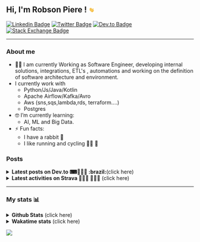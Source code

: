 ## Hi, I'm Robson Piere ! <img src="images/giphy.gif" width="15px">

[![Linkedin Badge](https://img.shields.io/badge/-LinkedIn-0077b5?style=for-the-badge&logo=Linkedin&logoColor=white&link=https://www.linkedin.com/in/robsonpiere/)](https://www.linkedin.com/in/robsonpiere/)
[![Twitter Badge](https://img.shields.io/badge/-Twitter-1da1f2?style=for-the-badge&labelColor=1da1f2&logo=twitter&logoColor=white&link=https://twitter.com/robsonpiere)](https://twitter.com/robsonpiere)
[![Dev.to Badge](https://img.shields.io/badge/-Dev.to-black?style=for-the-badge&labelColor=black&logo=dev.to&logoColor=white&link=https://dev.to/robsonpiere)](https://dev.to/robsonpiere)
[![Stack Exchange Badge](https://img.shields.io/badge/-Stack_exchange-green?style=for-the-badge&logo=stackexchange&color=ef8236&link=https://stackexchange.com/users/12017805/robson-piere?tab=accounts)](https://stackexchange.com/users/12017805/robson-piere?tab=accounts)

---

### About me ###

- 👨‍💻 I am currently Working as Software Engineer, developing internal solutions, integrations, ETL's , automations and working on the definition of software architecture and environment.
- I currently work with
    - Python/Js/Java/Kotlin
    - Apache Airflow/Kafka/Avro
    - Aws (sns,sqs,lambda,rds, terraform....)
    - Postgres
- 🤓 I’m currently learning:
    - AI, ML and Big Data.
- ⚡ Fun facts:
  - I have a rabbit :rabbit:
  - I like running and cycling 🚴‍♂️ 🏃
  


### Posts ###

<details>
  <summary><b>Latest posts on Dev.to ⌨👨🏽‍💻 :brazil:</b>(click here)</summary>
  
<!-- DEVTO-POST-LIST:START -->
- [Redis Nativo no Windows e Windows Server](https://dev.to/robsonpiere/redis-no-windows-e-windows-server-1e76)
- [Mapa Personalizado no Strava: #statmaps](https://dev.to/robsonpiere/mapa-personalizado-no-strava-statmaps-259l)
- [Participei da Hacktoberfest e plantei uma árvore 🌳](https://dev.to/robsonpiere/participei-da-hacktoberfest-e-plantei-uma-arvore-4ngj)
<!-- DEVTO-POST-LIST:END -->
</details>

<details>
  <summary><b>Latest activities on Strava 🚴🏼‍♂️ 🏃🏼‍♂️</b> (click here)</summary>
  
<!-- STRAVA-POST-LIST:START -->
- [Pedalada matinal](https://strava.com/activities/13887073327)
- [Corrida matinal](https://strava.com/activities/13879215230)
- [Treinamento com peso matinal](https://strava.com/activities/13878975442)
- [Natação matinal - 900m](https://strava.com/activities/13869860402)
- [Natação matinal - 1000m](https://strava.com/activities/13850925874)
- [Corrida matinal](https://strava.com/activities/13832392199)
- [Pedalada matinal](https://strava.com/activities/13821053073)
- [Caminhada matinal](https://strava.com/activities/13813783751)
- [Treinamento com peso matinal](https://strava.com/activities/13812556534)
- [Retorno natação](https://strava.com/activities/13804520960)
<!-- STRAVA-POST-LIST:END -->
</details>

---

### My stats 📊 ### 

<details>
    <summary><b>Github Stats</b>   (click here)</summary>
    <img align="center" title="Robson github stats" alt="Robson github stats" src="https://github-readme-stats.vercel.app/api?username=robsonpiere&count_private=true&show_icons=true&theme=vue-dark&include_all_commits=false" />
    <img align="center" title="Top Langs" alt="Top Langs" src="https://github-readme-stats.vercel.app/api/top-langs/?username=robsonpiere&layout=compact&theme=vue-dark&langs_count=8&custom_title=Top%20Languages%20(public%20only)&hide=jupyter%20notebook" />
</details>

<details>
  <summary><b>Wakatime stats</b>  (click here)</summary>
  <img align="center" title="Wakatime dashboard" alt="Wakatime dashboard" src="https://wakatime.com/share/@robsonpiere/f3f9a322-cead-4766-a1b7-f682845a07fc.svg" />
</details>

![](https://komarev.com/ghpvc/?username=robsonpiere&label=PROFILE+VIEWS&&style=flat-square)
